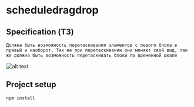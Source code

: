 # scheduledragdrop

## Specification (ТЗ)

```
Должна быть возможность перетаскивания элементов с левого блока в правый и наоборот. Так же при перетаскивании они меняют свой вид, так же должна быть возможность перетаскивать блоки по временной шкале
```

![alt text](https://icatcare.org/app/uploads/2018/07/Thinking-of-getting-a-cat.png)

## Project setup
```
npm install
```

